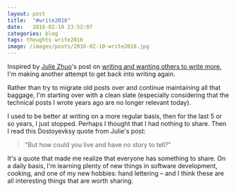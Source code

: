 ```yaml
---
layout: post
title:  "#write2016"
date:   2016-02-10 23:52:07
categories: blog 
tags: thoughts write2016
image: /images/posts/2016-02-10-write2016.jpg
---
```

Inspired by [Julie Zhuo](http://twitter.com/joulee)'s post on [writing and
wanting others to write more](https://medium.com/the-year-of-the-looking-glass/write-in-2016-938f569b535e#.epf5p9xgf), 
I'm making another attempt to get back into writing again.

Rather than try to migrate old posts over and continue maintaining all that
baggage, I'm starting over with a clean slate (especially considering that the
technical posts I wrote years ago are no longer relevant today).

I used to be better at writing on a more regular basis, then for the last 5 or
so years, I just stopped. Perhaps I thought that I had nothing to share. Then I 
read this Dostoyevksy quote from Julie's post:

> "But how could you live and have no story to tell?"

It's a quote that made me realize that everyone has something to share. On a
daily basis, I'm learning plenty of new things in software development, cooking,
and one of my new hobbies: hand lettering – and I think these are all 
interesting things that are worth sharing. 

